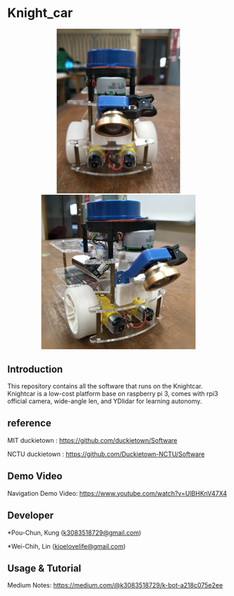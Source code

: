 # Knight_car

<p align="center">
  <img src="https://github.com/kungfrank/Knight_car/blob/master/IMG20180823161205.jpg" width="280"/>
  <img src="https://github.com/kungfrank/Knight_car/blob/master/IMG20180823161219_mh1535077740740.jpg" width="350"/>
</p>

## Introduction

This repository contains all the software that runs on the Knightcar.
Knightcar is a low-cost platform base on raspberry pi 3, comes with rpi3 official camera, wide-angle len, and YDlidar for learning autonomy.

## reference

MIT duckietown : https://github.com/duckietown/Software

NCTU duckietown : https://github.com/Duckietown-NCTU/Software

## Demo Video

Navigation Demo Video: https://www.youtube.com/watch?v=UlBHKnV47X4

## Developer

*Pou-Chun, Kung (k3083518729@gmail.com)

*Wei-Chih, Lin (kjoelovelife@gmail.com)

## Usage & Tutorial

Medium Notes: https://medium.com/@k3083518729/k-bot-a218c075e2ee
